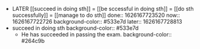 - LATER [[succeed in doing sth]] = [[be sccessful in doing sth]] = [[do sth successfully]] = [[manage to do sth]]
  done:: 1626167723520
  now:: 1626167722726
  background-color:: #533e7d
  later:: 1626167728813
- succeed in doing sth
  background-color:: #533e7d
	- He has succeeded in passing the exam.
	  background-color:: #264c9b